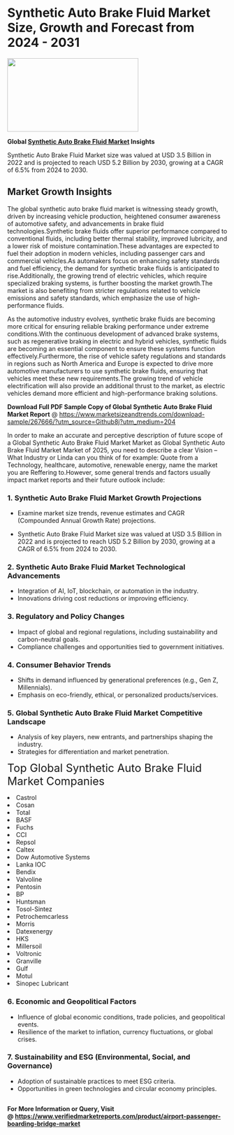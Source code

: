 <H1>Synthetic Auto Brake Fluid Market Size, Growth and Forecast from 2024 - 2031</H1><img class="aligncenter size-medium wp-image-584254" src="https://thirdeyenews.in/wp-content/uploads/2024/09/Global-Market-Research-300x168.jpeg" alt="" width="300" height="168" /><p><strong>Global&nbsp;<a href="https://www.marketsizeandtrends.com/download-sample/267666/?utm_source=Github8j?utm_medium=204">Synthetic Auto Brake Fluid Market</a> Insights</strong></p><p>Synthetic Auto Brake Fluid Market size was valued at USD 3.5 Billion in 2022 and is projected to reach USD 5.2 Billion by 2030, growing at a CAGR of 6.5% from 2024 to 2030.</p><p><h2>Market Growth Insights</h2> <p>The global synthetic auto brake fluid market is witnessing steady growth, driven by increasing vehicle production, heightened consumer awareness of automotive safety, and advancements in brake fluid technologies.Synthetic brake fluids offer superior performance compared to conventional fluids, including better thermal stability, improved lubricity, and a lower risk of moisture contamination.These advantages are expected to fuel their adoption in modern vehicles, including passenger cars and commercial vehicles.As automakers focus on enhancing safety standards and fuel efficiency, the demand for synthetic brake fluids is anticipated to rise.Additionally, the growing trend of electric vehicles, which require specialized braking systems, is further boosting the market growth.The market is also benefiting from stricter regulations related to vehicle emissions and safety standards, which emphasize the use of high-performance fluids.</p> <p>As the automotive industry evolves, synthetic brake fluids are becoming more critical for ensuring reliable braking performance under extreme conditions.With the continuous development of advanced brake systems, such as regenerative braking in electric and hybrid vehicles, synthetic fluids are becoming an essential component to ensure these systems function effectively.Furthermore, the rise of vehicle safety regulations and standards in regions such as North America and Europe is expected to drive more automotive manufacturers to use synthetic brake fluids, ensuring that vehicles meet these new requirements.The growing trend of vehicle electrification will also provide an additional thrust to the market, as electric vehicles demand more efficient and high-performance braking solutions.</p> <p><span class=""><strong>Download Full PDF Sample Copy of Global Synthetic Auto Brake Fluid Market Report</strong> @ <a href="https://www.marketsizeandtrends.com/download-sample/267666/?utm_source=Github8j?utm_medium=204" target="_blank">https://www.marketsizeandtrends.com/download-sample/267666/?utm_source=Github8j?utm_medium=204</a></span></p><p>In order to make an accurate and perceptive description of future scope of a Global&nbsp;Synthetic Auto Brake Fluid Market Market as Global&nbsp;Synthetic Auto Brake Fluid Market Market of 2025, you need to describe a clear Vision &ndash; What Industry or Linda can you think of for example: Quote from a Technology, healthcare, automotive, renewable energy, name the market you are Reffering to.However, some general trends and factors usually impact market reports and their future outlook include:</p><h3>1.&nbsp;<strong>Synthetic Auto Brake Fluid Market Growth Projections</strong></h3><ul><li>Examine market size trends, revenue estimates and CAGR (Compounded Annual Growth Rate) projections.</li><li><p>Synthetic Auto Brake Fluid Market size was valued at USD 3.5 Billion in 2022 and is projected to reach USD 5.2 Billion by 2030, growing at a CAGR of 6.5% from 2024 to 2030.</p></li></ul><h3>2.&nbsp;<strong>Synthetic Auto Brake Fluid Market Technological Advancements</strong></h3><ul><li>Integration of AI, IoT, blockchain, or automation in the industry.</li><li>Innovations driving cost reductions or improving efficiency.</li></ul><h3>3.&nbsp;<strong>Regulatory and Policy Changes</strong></h3><ul><li>Impact of global and regional regulations, including sustainability and carbon-neutral goals.</li><li>Compliance challenges and opportunities tied to government initiatives.</li></ul><h3>4.&nbsp;<strong>Consumer Behavior Trends</strong></h3><ul><li>Shifts in demand influenced by generational preferences (e.g., Gen Z, Millennials).</li><li>Emphasis on eco-friendly, ethical, or personalized products/services.</li></ul><h3>5.&nbsp;<strong>Global Synthetic Auto Brake Fluid Market Competitive Landscape</strong></h3><ul><li>Analysis of key players, new entrants, and partnerships shaping the industry.</li><li>Strategies for differentiation and market penetration.</li></ul><p data-pm-slice="1 1 []"><span style="color: inherit; font-family: inherit; font-size: 25px;">Top Global Synthetic Auto Brake Fluid Market Companies</span></p><div class="" data-test-id=""><p><li>Castrol</li><li> Cosan</li><li> Total</li><li> BASF</li><li> Fuchs</li><li> CCI</li><li> Repsol</li><li> Caltex</li><li> Dow Automotive Systems</li><li> Lanka IOC</li><li> Bendix</li><li> Valvoline</li><li> Pentosin</li><li> BP</li><li> Huntsman</li><li> Tosol-Sintez</li><li> Petrochemcarless</li><li> Morris</li><li> Datexenergy</li><li> HKS</li><li> Millersoil</li><li> Voltronic</li><li> Granville</li><li> Gulf</li><li> Motul</li><li> Sinopec Lubricant</li></p></div><h3>6.&nbsp;<strong>Economic and Geopolitical Factors</strong></h3><ul><li>Influence of global economic conditions, trade policies, and geopolitical events.</li><li>Resilience of the market to inflation, currency fluctuations, or global crises.</li></ul><h3>7.&nbsp;<strong>Sustainability and ESG (Environmental, Social, and Governance)</strong></h3><ul><li>Adoption of sustainable practices to meet ESG criteria.</li><li>Opportunities in green technologies and circular economy principles.</li></ul><h2><strong style="font-size: 14px;">For More Information or Query, Visit @&nbsp;</strong><a style="background-color: #ffffff; font-size: 14px;" href="https://www.marketsizeandtrends.com/report/synthetic-auto-brake-fluid-market/" target="_blank">https://www.verifiedmarketreports.com/product/airport-passenger-boarding-bridge-market</a></h2>